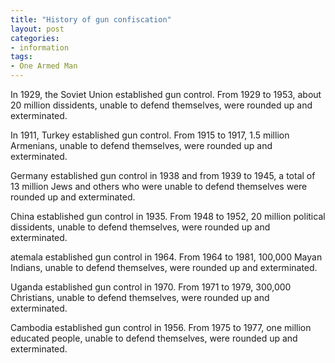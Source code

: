 ```yaml
---
title: "History of gun confiscation"
layout: post
categories:
- information
tags:
- One Armed Man
---
```


In 1929, the Soviet Union established gun control. From 1929 to 1953, about 20 million dissidents, unable to defend themselves, were rounded up and exterminated.

In 1911, Turkey established gun control. From 1915 to 1917, 1.5 million Armenians, unable to defend themselves, were rounded up and exterminated.

Germany established gun control in 1938 and from 1939 to 1945, a total of 13 million Jews and others who were unable to defend themselves were rounded up and exterminated.

China established gun control in 1935. From 1948 to 1952, 20 million political dissidents, unable to defend themselves, were rounded up and exterminated.

atemala established gun control in 1964. From 1964 to 1981, 100,000 Mayan Indians, unable to defend themselves, were rounded up and exterminated.

Uganda established gun control in 1970. From 1971 to 1979, 300,000 Christians, unable to defend themselves, were rounded up and exterminated.

Cambodia established gun control in 1956. From 1975 to 1977, one million educated people, unable to defend themselves, were rounded up and exterminated.
